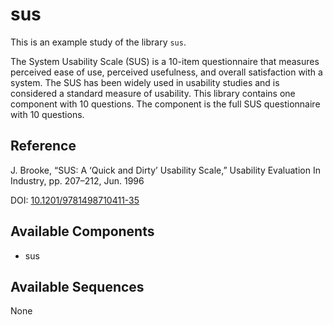 
# sus



This is an example study of the library `sus`.

The System Usability Scale (SUS) is a 10-item questionnaire that measures perceived ease of use, perceived usefulness, and overall satisfaction with a system. The SUS has been widely used in usability studies and is considered a standard measure of usability. This library contains one component with 10 questions. The component is the full SUS questionnaire with 10 questions.

## Reference

J. Brooke, “SUS: A ‘Quick and Dirty’ Usability Scale,” Usability Evaluation In Industry, pp. 207–212, Jun. 1996

DOI: [10.1201/9781498710411-35](https://dx.doi.org/10.1201/9781498710411-35)



## Available Components

- sus

## Available Sequences

None
